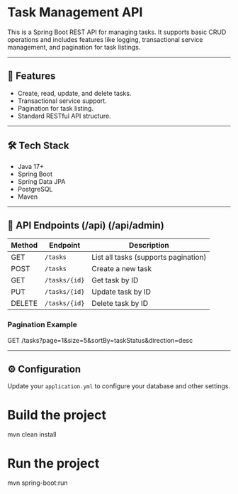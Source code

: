 # Task Management API

This is a Spring Boot REST API for managing tasks. It supports basic CRUD operations and includes features like logging, transactional service management, and pagination for task listings.

---

## 🚀 Features
- Create, read, update, and delete tasks.
- Transactional service support.
- Pagination for task listing.
- Standard RESTful API structure.

---

## 🛠️ Tech Stack
- Java 17+
- Spring Boot
- Spring Data JPA
- PostgreSQL
- Maven

---

## 📄 API Endpoints (/api) (/api/admin)

| Method | Endpoint       | Description                         |
|--------|----------------|-------------------------------------|
| GET    | `/tasks`       | List all tasks (supports pagination)|
| POST   | `/tasks`       | Create a new task                   |
| GET    | `/tasks/{id}`  | Get task by ID                      |
| PUT    | `/tasks/{id}`  | Update task by ID                   |
| DELETE | `/tasks/{id}`  | Delete task by ID                   |

### Pagination Example
GET /tasks?page=1&size=5&sortBy=taskStatus&direction=desc

--- 

## ⚙️ Configuration
Update your `application.yml` to configure your database and other settings.

# Build the project
mvn clean install

# Run the project
mvn spring-boot:run
